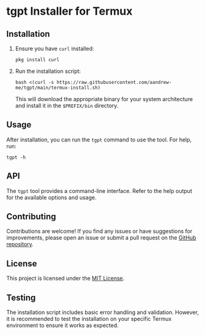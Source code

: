 # tgpt Installer for Termux

## Installation

1. Ensure you have `curl` installed:
   ```
   pkg install curl
   ```
2. Run the installation script:
   ```
   bash <(curl -s https://raw.githubusercontent.com/aandrew-me/tgpt/main/termux-install.sh)
   ```
   This will download the appropriate binary for your system architecture and install it in the `$PREFIX/bin` directory.

## Usage

After installation, you can run the `tgpt` command to use the tool. For help, run:
```
tgpt -h
```

## API

The `tgpt` tool provides a command-line interface. Refer to the help output for the available options and usage.

## Contributing

Contributions are welcome! If you find any issues or have suggestions for improvements, please open an issue or submit a pull request on the [GitHub repository](https://github.com/aandrew-me/tgpt).

## License

This project is licensed under the [MIT License](LICENSE).

## Testing

The installation script includes basic error handling and validation. However, it is recommended to test the installation on your specific Termux environment to ensure it works as expected.
